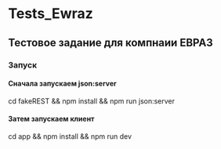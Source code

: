 # Tests_Ewraz
## Тестовое задание для компнаии ЕВРАЗ

### Запуск
#### Сначала запускаем json:server
cd fakeREST && npm install && npm run json:server
#### Затем запускаем клиент
cd app && npm install && npm run dev
